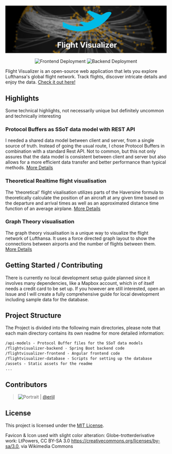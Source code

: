 [![Flight Visualizer](./assets/flight-visualizer_banner.png)](https://flight-visualizer.com)

<div align="center">

![Frontend Deployment](https://img.shields.io/github/actions/workflow/status/erijl/flight-visualizer/main.yml)
![Backend Deployment](https://img.shields.io/github/actions/workflow/status/erijl/flight-visualizer/publish_backend-docker-image.yml)

</div>

Flight Visualizer is an open-source web application that lets you explore Lufthansa's global flight network.
Track flights, discover intricate details and enjoy the data. [Check it out here!](https://flight-visualizer.com)

## Highlights

Some technical highlights, not necessarily unique but definitely uncommon and technically interesting

### Protocol Buffers as SSoT data model with REST API

I needed a shared data model between client and server, from a single source of truth. Instead of going the usual route,
I chose Protocol Buffers in combination with a standard Rest API. Not to common, but this not only assures that the
data model is consistent between client and server but also allows for a more efficient data transfer and better
performance than typical methods. [More Details](./api-models/README.md)

### Theoretical Realtime flight visualisation

The 'theoretical' flight visalisation utilizes parts of the Haversine formula to theoretically calculate the position
of an aircraft at any given time based on the departure and arrival times as well as an approximated distance time
function of an average airplane. [More Details](./flightvisualizer-backend/README.md)

### Graph Theory visualisation

The graph theory visualisation is a unique way to visualize the flight network of Lufthansa. It uses a force directed
graph layout to show the connections between airports and the number of flights between
them. [More Details](./flightvisualizer-frontend/README.md)

## Getting Started / Contributing

There is currently no local development setup guide planned since it involves many dependencies, like a Mapbox
account, which in of itself needs a credit card to be set up. If you however are still interested, open an Issue and
I will create a fully comprehensive guide for local development including sample data for the database.

## Project Structure

The Project is divided into the following main directories,
please note that each main directory contains its own readme for more detailed information:

    /api-models - Protocol Buffer files for the SSoT data models
    /flightvisualizer-backend - Spring Boot backend code
    /flightvisualizer-frontend - Angular frontend code
    /flightvisualizer-database - Scripts for setting up the database
    /assets - Static assets for the readme
    ...

## Contributors

> <img src="https://avatars.githubusercontent.com/erijl" height="60px" title="Justus M." alt="Portrait"/> | <a href="https://github.com/erijl" target="_blank">@erijl</a>

## License

This project is licensed under the [MIT License](LICENSE).

Favicon & Icon used with slight color alteration:
Globe-trotterderivative work: LtPowers, CC BY-SA 3.0 <https://creativecommons.org/licenses/by-sa/3.0>, via Wikimedia
Commons
